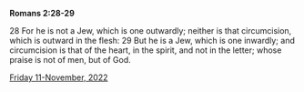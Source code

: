**Romans 2:28-29**

28 For he is not a Jew, which is one outwardly; neither is that circumcision, which is outward in the flesh: 29 But he is a Jew, which is one inwardly; and circumcision is that of the heart, in the spirit, and not in the letter; whose praise is not of men, but of God. 

[Friday 11-November, 2022](https://t.me/s/daily_scripture)
